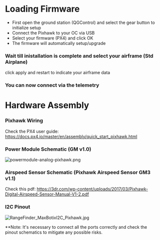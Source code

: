 # Loading Firmware

* First open the ground station (QGControl) and select the gear button to initialize setup
* Connect the Pixhawk to your OC via USB
* Select your firmware (PX4) and click OK
* The firmware will automatically setup/upgrade

### Wait till inistallation is complete and select your airframe (Std Airplane)

   click apply and restart to indicate your airframe data

### You can now connect via the telemetry

# Hardware Assembly

### Pixhawk Wiring

   Check the PX4 user guide:  https://docs.px4.io/master/en/assembly/quick_start_pixhawk.html

### Power Module Schematic (GM v1.0)

   ![powermodule-analog-pixhawk.png](http://ardupilot.org/plane/_images/powermodule-analog-pixhawk.png)

### Airspeed Sensor Schematic (Pixhawk Airspeed Sensor GM3 v1.1)

   Check this pdf: https://3dr.com/wp-content/uploads/2017/03/Pixhawk-Digital-Airspeed-Sensor-Manual-V1-2.pdf

### I2C Pinout
   ![RangeFinder_MaxBotixI2C_Pixhawk.jpg](http://ardupilot.org/copter/_images/RangeFinder_MaxBotixI2C_Pixhawk.jpg)

**Note: It's necessary to connect all the ports correctly and check the pinout schematics to mitigate any possible risks.
